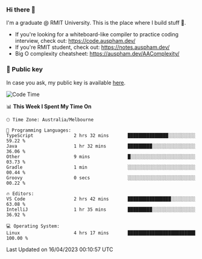 ### Hi there 👋

I'm a graduate @ RMIT University. This is the place where I build stuff 👀. 

- If you're looking for a whiteboard-like compiler to practice coding interview, check out: https://code.auspham.dev/
- If you're RMIT student, check out: https://notes.auspham.dev/
- Big O complexity cheatsheet: https://auspham.dev/AAComplexity/

### 🔑 Public key

In case you ask, my public key is available [here](https://public.auspham.dev/).

<!--START_SECTION:waka-->
![Code Time](http://img.shields.io/badge/Code%20Time-957%20hrs%2017%20mins-blue)

📊 **This Week I Spent My Time On** 

```text
🕑︎ Time Zone: Australia/Melbourne

💬 Programming Languages: 
TypeScript               2 hrs 32 mins       ███████████████░░░░░░░░░░   59.22 % 
Java                     1 hr 32 mins        █████████░░░░░░░░░░░░░░░░   36.06 % 
Other                    9 mins              █░░░░░░░░░░░░░░░░░░░░░░░░   03.73 % 
Gradle                   1 min               ░░░░░░░░░░░░░░░░░░░░░░░░░   00.44 % 
Groovy                   0 secs              ░░░░░░░░░░░░░░░░░░░░░░░░░   00.22 % 

🔥 Editors: 
VS Code                  2 hrs 42 mins       ████████████████░░░░░░░░░   63.08 % 
IntelliJ                 1 hr 35 mins        █████████░░░░░░░░░░░░░░░░   36.92 % 

💻 Operating System: 
Linux                    4 hrs 17 mins       █████████████████████████   100.00 % 
```


 Last Updated on 16/04/2023 00:10:57 UTC
<!--END_SECTION:waka-->

<!--
**rockmanvnx6/rockmanvnx6** is a ✨ _special_ ✨ repository because its `README.md` (this file) appears on your GitHub profile.

Here are some ideas to get you started:

- 🔭 I’m currently working on ...
- 🌱 I’m currently learning ...
- 👯 I’m looking to collaborate on ...
- 🤔 I’m looking for help with ...
- 💬 Ask me about ...
- 📫 How to reach me: ...
- 😄 Pronouns: ...
- ⚡ Fun fact: ...
-->
